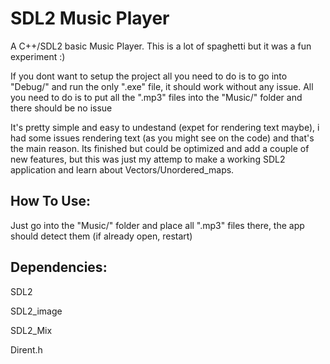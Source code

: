 # SDL2 Music Player
A C++/SDL2 basic Music Player. This is a lot of spaghetti but it was a fun experiment :)

If you dont want to setup the project all you need to do is to go into "Debug/" and run the only ".exe" file, it should work without any issue. All you need to do is to put all the ".mp3" files into the "Music/" folder and there should be no issue

It's pretty simple and easy to undestand (expet for rendering text maybe), i had some issues rendering text (as you might see on the code) and that's the main reason. Its finished but could be optimized and add a couple of new features, but this was just my attemp to make a working SDL2 application and learn about Vectors/Unordered_maps.

<h2>How To Use:</h2>
Just go into the "Music/" folder and place all ".mp3" files there, the app should detect them (if already open, restart)

<h2>Dependencies:</h2>
SDL2<p></p>
SDL2_image<p></p>
SDL2_Mix<p></p>
Dirent.h<p></p>
